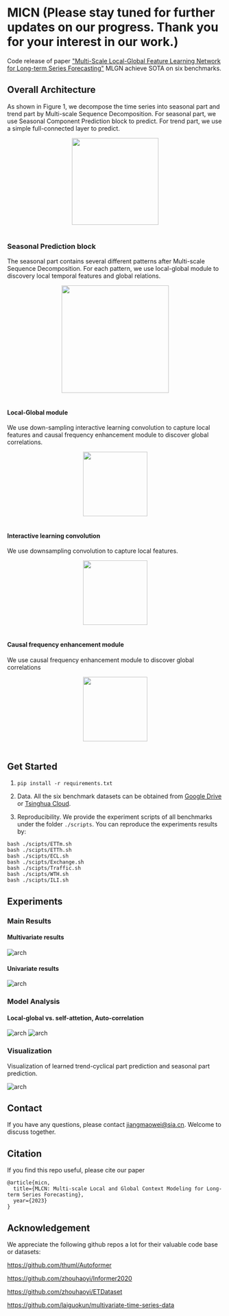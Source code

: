 # MICN (Please stay tuned for further updates on our progress. Thank you for your interest in our work.)
Code release of paper ["Multi-Scale Local-Global Feature Learning Network for Long-term Series Forecasting"](https://openreview.net/) 
MLGN achieve SOTA on six benchmarks.

##  Overall Architecture
As shown in Figure 1, we decompose the time series into seasonal part and trend part by Multi-scale Sequence Decomposition. For seasonal part, we use Seasonal Component Prediction block to predict. For trend part, we use a simple full-connected layer to predict. 
<p align="center">
<img src=".\img\MLGN.png" height = "202" alt="" align=center />
<br><br>
</p>


### Seasonal Prediction block
The seasonal part contains several different patterns after Multi-scale Sequence Decomposition. For each pattern, we use local-global module to discovery local temporal features and global relations. 
<p align="center">
<img src=".\img\seasonal.png" height = "250" alt="" align=center />
<br><br>
</p>


#### Local-Global module
We use down-sampling interactive learning convolution to capture local features and causal frequency enhancement module to discover global correlations. 
<p align="center">
<img src=".\img\LG.png" height = "150" alt="" align=center />
<br><br>
</p>

#### Interactive learning convolution
We use downsampling convolution to capture local features.
<p align="center">
<img src=".\img\ILC.png" height = "150" alt="" align=center />
<br><br>
</p>

#### Causal frequency enhancement module
We use causal frequency enhancement module to discover global correlations
<p align="center">
<img src=".\img\CFE.png" height = "150" alt="" align=center />
<br><br>
</p>

## Get Started

1. `pip install -r requirements.txt`

2. Data. All the six benchmark datasets can be obtained from [Google Drive](https://drive.google.com/file/d/1CC4ZrUD4EKncndzgy5PSTzOPSqcuyqqj/view?usp=sharing) or [Tsinghua Cloud](https://cloud.tsinghua.edu.cn/f/b8f4a78a39874ac9893e/?dl=1).

3. Reproducibility. We provide the experiment scripts of all benchmarks under the folder `./scripts`. You can reproduce the experiments results by:

```
bash ./scipts/ETTm.sh
bash ./scipts/ETTh.sh
bash ./scipts/ECL.sh
bash ./scipts/Exchange.sh
bash ./scipts/Traffic.sh
bash ./scipts/WTH.sh
bash ./scipts/ILI.sh
```

## Experiments
### Main Results
#### Multivariate results
![arch](./img/multi_results.png)

#### Univariate results
![arch](./img/uni_results.png)

### Model Analysis
#### Local-global vs. self-attetion, Auto-correlation

![arch](./img/local-global-analysis1.png)
![arch](./img/local-global-analysis2.png)

### Visualization
Visualization of learned trend-cyclical part prediction and seasonal part prediction.

![arch](./img/visualization.png)


## Contact
If you have any questions, please contact jiangmaowei@sia.cn. Welcome to discuss together.

## Citation
If you find this repo useful, please cite our paper
```
@article{micn,
  title={MLCN: Multi-scale Local and Global Context Modeling for Long-term Series Forecasting},
  year={2023}
}
```


## Acknowledgement

We appreciate the following github repos a lot for their valuable code base or datasets:

https://github.com/thuml/Autoformer

https://github.com/zhouhaoyi/Informer2020

https://github.com/zhouhaoyi/ETDataset

https://github.com/laiguokun/multivariate-time-series-data
